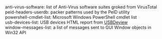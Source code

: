 anti-virus-software: list of Anti-Virus software suites groked from VirusTotal  
peid-headers-userdb: packer patterns used by the PeID utility  
powershell-cmdlet-list: Microsoft Windows PowerShell cmdlet list  
usb-devices-list: USB devices HTML report from [USBDeview](http://nirsoft.net)  
window-messages-list: a list of messages sent to GUI Window objects in Win32 API  
